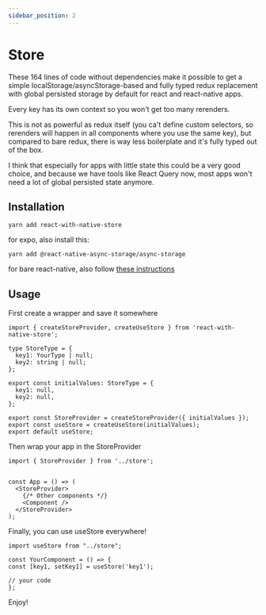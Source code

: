 ```yaml
---
sidebar_position: 2
---
```


# Store

These 164 lines of code without dependencies make it possible to get a simple localStorage/asyncStorage-based and fully typed redux replacement with global persisted storage by default for react and react-native apps.

Every key has its own context so you won't get too many rerenders.

This is not as powerful as redux itself (you ca't define custom selectors, so rerenders will happen in all components where you use the same key), but compared to bare redux, there is way less boilerplate and it's fully typed out of the box.

I think that especially for apps with little state this could be a very good choice, and because we have tools like React Query now, most apps won't need a lot of global persisted state anymore.

## Installation

`yarn add react-with-native-store`

for expo, also install this:

`yarn add @react-native-async-storage/async-storage`

for bare react-native, also follow [these instructions](https://react-native-async-storage.github.io/async-storage/docs/install/)

## Usage

First create a wrapper and save it somewhere

```
import { createStoreProvider, createUseStore } from 'react-with-native-store';

type StoreType = {
  key1: YourType | null;
  key2: string | null;
};

export const initialValues: StoreType = {
  key1: null,
  key2: null,
};

export const StoreProvider = createStoreProvider({ initialValues });
export const useStore = createUseStore(initialValues);
export default useStore;

```

Then wrap your app in the StoreProvider

```
import { StoreProvider } from '../store';


const App = () => (
  <StoreProvider>
    {/* Other components */}
    <Component />
  </StoreProvider>
);

```

Finally, you can use useStore everywhere!

```
import useStore from "../store";

const YourComponent = () => {
const [key1, setKey1] = useStore('key1');

// your code
};

```

Enjoy!
